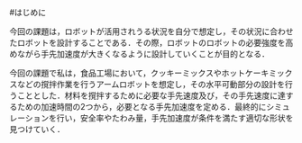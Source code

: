 #はじめに

今回の課題は，ロボットが活用されうる状況を自分で想定し，その状況に合わせたロボットを設計することである．その際，ロボットのロボットの必要強度を高めながら手先加速度が大きくなるように設計していくことが目的となる．

今回の課題で私は，食品工場において，クッキーミックスやホットケーキミックスなどの撹拌作業を行うアームロボットを想定し，その水平可動部分の設計を行うこととした．材料を撹拌するために必要な手先速度及び，その手先速度に達するための加速時間の2つから，必要となる手先加速度を定める．最終的にシミュレーションを行い，安全率やたわみ量，手先加速度が条件を満たす適切な形状を見つけていく．
